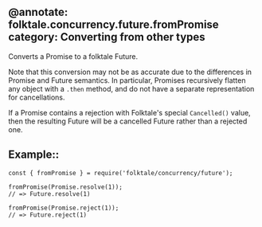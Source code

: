 @annotate: folktale.concurrency.future.fromPromise
category: Converting from other types
---

Converts a Promise to a folktale Future.

Note that this conversion may not be as accurate due to the differences in Promise and Future semantics. In particular, Promises recursively flatten any object with a `.then` method, and do not have a separate representation for cancellations.

If a Promise contains a rejection with Folktale's special `Cancelled()` value, then the resulting Future will be a cancelled Future rather than a rejected one.


## Example::

    const { fromPromise } = require('folktale/concurrency/future');

    fromPromise(Promise.resolve(1));
    // => Future.resolve(1)

    fromPromise(Promise.reject(1));
    // => Future.reject(1)

